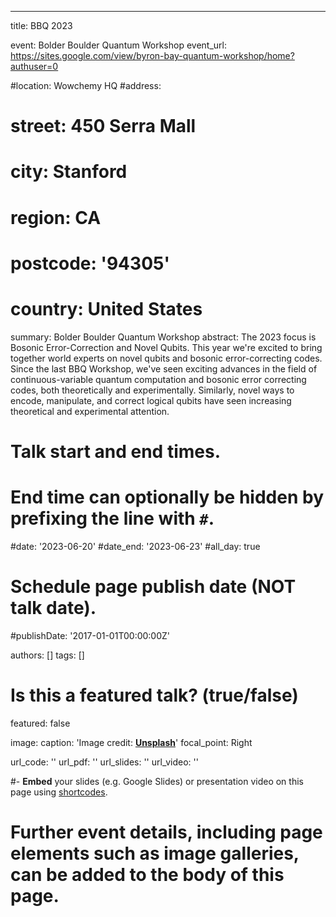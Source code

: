 ---
title: BBQ 2023

event: Bolder Boulder Quantum  Workshop
event_url: https://sites.google.com/view/byron-bay-quantum-workshop/home?authuser=0

#location: Wowchemy HQ
#address:
#  street: 450 Serra Mall
#  city: Stanford
#  region: CA
#  postcode: '94305'
#  country: United States

summary: Bolder Boulder Quantum Workshop
abstract: The 2023 focus is Bosonic Error-Correction and Novel Qubits. This year we're excited to bring together world experts on novel qubits and bosonic error-correcting codes. Since the last BBQ Workshop, we've seen exciting advances in the field of continuous-variable quantum computation and bosonic error correcting codes, both theoretically and experimentally. Similarly, novel ways to encode, manipulate, and correct logical qubits have seen increasing theoretical and experimental attention. 



# Talk start and end times.
#   End time can optionally be hidden by prefixing the line with `#`.
#date: '2023-06-20'
#date_end: '2023-06-23'
#all_day: true

# Schedule page publish date (NOT talk date).
#publishDate: '2017-01-01T00:00:00Z'

authors: []
tags: []

# Is this a featured talk? (true/false)
featured: false

image:
  caption: 'Image credit: [**Unsplash**](https://unsplash.com/photos/bzdhc5b3Bxs)'
  focal_point: Right

url_code: ''
url_pdf: ''
url_slides: ''
url_video: ''

#- **Embed** your slides (e.g. Google Slides) or presentation video on this page using [shortcodes](https://wowchemy.com/docs/writing-markdown-latex/).

# Further event details, including page elements such as image galleries, can be added to the body of this page.
